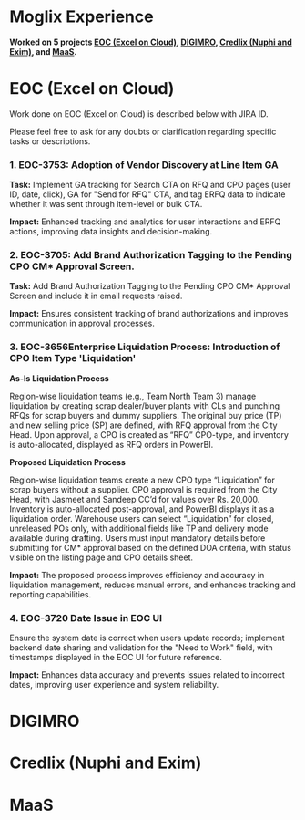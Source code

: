 # Moglix Experience

**Worked on 5 projects [EOC (Excel on Cloud)](#eoc-excel-on-cloud), [DIGIMRO](#DIGIMRO), [Credlix (Nuphi and Exim)](#credlix-nuphi-and-exim), and [MaaS](#MaaS).**

# EOC (Excel on Cloud)

Work done on EOC (Excel on Cloud) is described below with JIRA ID.

Please feel free to ask for any doubts or clarification regarding specific tasks or descriptions.

### 1. EOC-3753: Adoption of Vendor Discovery at Line Item GA

**Task:** Implement GA tracking for Search CTA on RFQ and CPO pages (user ID, date, click), GA for "Send for RFQ" CTA, and tag ERFQ data to indicate whether it was sent through item-level or bulk CTA.

**Impact:** Enhanced tracking and analytics for user interactions and ERFQ actions, improving data insights and decision-making.

### 2. EOC-3705: Add Brand Authorization Tagging to the Pending CPO CM* Approval Screen.

**Task:** Add Brand Authorization Tagging to the Pending CPO CM* Approval Screen and include it in email requests raised.

**Impact:** Ensures consistent tracking of brand authorizations and improves communication in approval processes.

### 3. EOC-3656Enterprise Liquidation Process: Introduction of CPO Item Type 'Liquidation'

**As-Is Liquidation Process**

Region-wise liquidation teams (e.g., Team North Team 3) manage liquidation by creating scrap dealer/buyer plants with CLs and punching RFQs for scrap buyers and dummy suppliers. The original buy price (TP) and new selling price (SP) are defined, with RFQ approval from the City Head. Upon approval, a CPO is created as “RFQ” CPO-type, and inventory is auto-allocated, displayed as RFQ orders in PowerBI.

**Proposed Liquidation Process**

Region-wise liquidation teams create a new CPO type “Liquidation” for scrap buyers without a supplier. CPO approval is required from the City Head, with Jasmeet and Sandeep CC’d for values over Rs. 20,000. Inventory is auto-allocated post-approval, and PowerBI displays it as a liquidation order. Warehouse users can select “Liquidation” for closed, unreleased POs only, with additional fields like TP and delivery mode available during drafting. Users must input mandatory details before submitting for CM* approval based on the defined DOA criteria, with status visible on the listing page and CPO details sheet.

**Impact:** The proposed process improves efficiency and accuracy in liquidation management, reduces manual errors, and enhances tracking and reporting capabilities.

### 4. EOC-3720 Date Issue in EOC UI

Ensure the system date is correct when users update records; implement backend date sharing and validation for the "Need to Work" field, with timestamps displayed in the EOC UI for future reference.

**Impact:** Enhances data accuracy and prevents issues related to incorrect dates, improving user experience and system reliability.

# DIGIMRO
# Credlix (Nuphi and Exim)
# MaaS